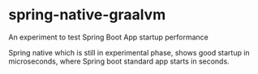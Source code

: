 # spring-native-graalvm
An experiment to test Spring Boot App startup performance

Spring native which is still in experimental phase, shows good startup in microseconds,
where Spring boot standard app starts in seconds.
